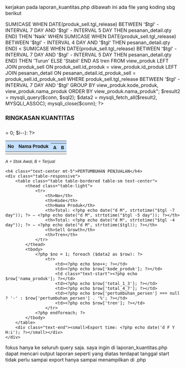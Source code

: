 kerjakan pada laporan_kuantitas.php
dibawah ini ada file yang koding sbg berikut

<?php
// Ambil tanggal dari parameter GET
$tgl = isset($_GET['tgl']) ? $_GET['tgl'] : date('Y-m-d');
include "../config/koneksi.php";

// Query 1: Ringkasan kuantitas (8 hari)
$sql1 = "SELECT
    view_produk.kode_produk,
    view_produk.nama_produk,
    COALESCE(SUM(CASE WHEN DATE(produk_sell.tgl_release) = '$tgl' - INTERVAL 7 DAY THEN produk_sell.stok_awal END), 0) AS stok_1,
    COALESCE(SUM(CASE WHEN DATE(produk_sell.tgl_release) = '$tgl' - INTERVAL 7 DAY THEN pesanan_detail.qty END), 0) AS terjual_1,
    COALESCE(SUM(CASE WHEN DATE(produk_sell.tgl_release) = '$tgl' - INTERVAL 6 DAY THEN produk_sell.stok_awal END), 0) AS stok_2,
    COALESCE(SUM(CASE WHEN DATE(produk_sell.tgl_release) = '$tgl' - INTERVAL 6 DAY THEN pesanan_detail.qty END), 0) AS terjual_2,
    COALESCE(SUM(CASE WHEN DATE(produk_sell.tgl_release) = '$tgl' - INTERVAL 5 DAY THEN produk_sell.stok_awal END), 0) AS stok_3,
    COALESCE(SUM(CASE WHEN DATE(produk_sell.tgl_release) = '$tgl' - INTERVAL 5 DAY THEN pesanan_detail.qty END), 0) AS terjual_3,
    COALESCE(SUM(CASE WHEN DATE(produk_sell.tgl_release) = '$tgl' - INTERVAL 4 DAY THEN produk_sell.stok_awal END), 0) AS stok_4,
    COALESCE(SUM(CASE WHEN DATE(produk_sell.tgl_release) = '$tgl' - INTERVAL 4 DAY THEN pesanan_detail.qty END), 0) AS terjual_4,
    COALESCE(SUM(CASE WHEN DATE(produk_sell.tgl_release) = '$tgl' - INTERVAL 3 DAY THEN produk_sell.stok_awal END), 0) AS stok_5,
    COALESCE(SUM(CASE WHEN DATE(produk_sell.tgl_release) = '$tgl' - INTERVAL 3 DAY THEN pesanan_detail.qty END), 0) AS terjual_5,
    COALESCE(SUM(CASE WHEN DATE(produk_sell.tgl_release) = '$tgl' - INTERVAL 2 DAY THEN produk_sell.stok_awal END), 0) AS stok_6,
    COALESCE(SUM(CASE WHEN DATE(produk_sell.tgl_release) = '$tgl' - INTERVAL 2 DAY THEN pesanan_detail.qty END), 0) AS terjual_6,
    COALESCE(SUM(CASE WHEN DATE(produk_sell.tgl_release) = '$tgl' - INTERVAL 1 DAY THEN produk_sell.stok_awal END), 0) AS stok_7,
    COALESCE(SUM(CASE WHEN DATE(produk_sell.tgl_release) = '$tgl' - INTERVAL 1 DAY THEN pesanan_detail.qty END), 0) AS terjual_7,
    COALESCE(SUM(CASE WHEN DATE(produk_sell.tgl_release) = '$tgl' THEN produk_sell.stok_awal END), 0) AS stok_8,
    COALESCE(SUM(CASE WHEN DATE(produk_sell.tgl_release) = '$tgl' THEN pesanan_detail.qty END), 0) AS terjual_8
FROM
    view_produk
LEFT JOIN produk_sell ON produk_sell.id_produk = view_produk.id_produk
LEFT JOIN pesanan_detail ON pesanan_detail.id_produk_sell = produk_sell.id_produk_sell
WHERE
    DATE(produk_sell.tgl_release) BETWEEN '$tgl' - INTERVAL 7 DAY AND '$tgl'
GROUP BY
    view_produk.kode_produk, view_produk.nama_produk
ORDER BY
    view_produk.nama_produk";

$result1 = mysqli_query($conn, $sql1);
$data1 = mysqli_fetch_all($result1, MYSQLI_ASSOC);

// Query 2: Pertumbuhan penjualan
$sql2 = "SELECT
    view_produk.kode_produk,
    view_produk.nama_produk,
    COALESCE(SUM(CASE WHEN DATE(produk_sell.tgl_release) BETWEEN '$tgl' - INTERVAL 7 DAY AND '$tgl' - INTERVAL 5 DAY THEN pesanan_detail.qty END), 0) AS total_1_3,
    COALESCE(SUM(CASE WHEN DATE(produk_sell.tgl_release) BETWEEN '$tgl' - INTERVAL 4 DAY AND '$tgl' THEN pesanan_detail.qty END), 0) AS total_4_7,
    ROUND(CASE 
        WHEN COALESCE(SUM(CASE WHEN DATE(produk_sell.tgl_release) BETWEEN '$tgl' - INTERVAL 7 DAY AND '$tgl' - INTERVAL 5 DAY THEN pesanan_detail.qty END), 0) = 0 THEN NULL
        ELSE (
            (COALESCE(SUM(CASE WHEN DATE(produk_sell.tgl_release) BETWEEN '$tgl' - INTERVAL 4 DAY AND '$tgl' THEN pesanan_detail.qty END), 0) -
            COALESCE(SUM(CASE WHEN DATE(produk_sell.tgl_release) BETWEEN '$tgl' - INTERVAL 7 DAY AND '$tgl' - INTERVAL 5 DAY THEN pesanan_detail.qty END), 0)) * 100.0
        ) / NULLIF(COALESCE(SUM(CASE WHEN DATE(produk_sell.tgl_release) BETWEEN '$tgl' - INTERVAL 7 DAY AND '$tgl' - INTERVAL 5 DAY THEN pesanan_detail.qty END), 0), 0)
    END, 2) AS pertumbuhan_persen,
    CASE
        WHEN SUM(CASE WHEN DATE(produk_sell.tgl_release) BETWEEN '$tgl' - INTERVAL 4 DAY AND '$tgl' THEN pesanan_detail.qty END) >
             SUM(CASE WHEN DATE(produk_sell.tgl_release) BETWEEN '$tgl' - INTERVAL 7 DAY AND '$tgl' - INTERVAL 5 DAY THEN pesanan_detail.qty END)
        THEN 'Naik'
        WHEN SUM(CASE WHEN DATE(produk_sell.tgl_release) BETWEEN '$tgl' - INTERVAL 4 DAY AND '$tgl' THEN pesanan_detail.qty END) <
             SUM(CASE WHEN DATE(produk_sell.tgl_release) BETWEEN '$tgl' - INTERVAL 7 DAY AND '$tgl' - INTERVAL 5 DAY THEN pesanan_detail.qty END)
        THEN 'Turun'
        ELSE 'Stabil'
    END AS tren
FROM
    view_produk
LEFT JOIN produk_sell ON produk_sell.id_produk = view_produk.id_produk
LEFT JOIN pesanan_detail ON pesanan_detail.id_produk_sell = produk_sell.id_produk_sell
WHERE
    produk_sell.tgl_release BETWEEN '$tgl' - INTERVAL 7 DAY AND '$tgl'
GROUP BY
    view_produk.kode_produk, view_produk.nama_produk
ORDER BY
    view_produk.nama_produk";

$result2 = mysqli_query($conn, $sql2);
$data2 = mysqli_fetch_all($result2, MYSQLI_ASSOC);

mysqli_close($conn);
?>

<!DOCTYPE html>
<html lang="id">
<head>
    <meta charset="UTF-8">
    <title>Laporan Penjualan</title>
    <link href="https://cdn.jsdelivr.net/npm/bootstrap@5.3.0/dist/css/bootstrap.min.css" rel="stylesheet">
    <style>
       body {
            font-size: 16px;
        }
        table th, table td {
            vertical-align: middle !important;
            font-size: 15px;
        }
        .table thead th {
            background-color:rgb(196, 223, 255);
            text-align: center;
        }
    </style>
</head>
<body>
    <h3 class="text-center">RINGKASAN KUANTITAS</h3>
    <h5 class="text-center mb-4"><?php echo date("d F Y", strtotime($tgl)); ?></h5>
    <div class="table-responsive">
        <table class="table table-bordered table-sm text-center">
            <thead class="table-light">
                <tr>
                    <th rowspan="2">No</th>
                    <th rowspan="2">Nama Produk</th>
                    <?php for ($i = 7; $i >= 0; $i--): ?>
                        <th colspan="2"><?php echo date('d-m', strtotime("$tgl -$i day")); ?></th>
                    <?php endfor; ?>
                </tr>
                <tr>
                    <?php for ($i = 0; $i < 8; $i++): ?>
                        <th>A</th>
                        <th>B</th>
                    <?php endfor; ?>
                </tr>
            </thead>
            <tbody>
                <?php $no = 1; foreach ($data1 as $row): ?>
                    <tr>
                        <td><?php echo $no++; ?></td>
                        <td><?php echo $row['nama_produk']; ?></td>
                        <?php for ($i = 1; $i <= 8; $i++): ?>
                            <td><?php echo $row['stok_'.$i]; ?></td>
                            <td><?php echo $row['terjual_'.$i]; ?></td>
                        <?php endfor; ?>
                    </tr>
                <?php endforeach; ?>
            </tbody>
        </table>
        <small><i>A = Stok Awal, B = Terjual</i></small>
    </div>

    <h4 class="text-center mt-5">PERTUMBUHAN PENJUALAN</h4>
    <div class="table-responsive">
        <table class="table table-bordered table-sm text-center">
            <thead class="table-light">
                <tr>
                    <th>No</th>
                    <th>Kode</th>
                    <th>Nama Produk</th>
                    <th>Total: <?php echo date("d M", strtotime("$tgl -7 day")); ?> – <?php echo date("d M", strtotime("$tgl -5 day")); ?></th>
                    <th>Total: <?php echo date("d M", strtotime("$tgl -4 day")); ?> – <?php echo date("d M", strtotime($tgl)); ?></th>
                    <th>Sell Growth</th>
                    <th>Tren</th>
                </tr>
            </thead>
            <tbody>
                <?php $no = 1; foreach ($data2 as $row): ?>
                    <tr>
                        <td><?php echo $no++; ?></td>
                        <td><?php echo $row['kode_produk']; ?></td>
                        <td class="text-start"><?php echo $row['nama_produk']; ?></td>
                        <td><?php echo $row['total_1_3']; ?></td>
                        <td><?php echo $row['total_4_7']; ?></td>
                        <td><?php echo $row['pertumbuhan_persen'] === null ? '-' : $row['pertumbuhan_persen'] . '%'; ?></td>
                        <td><?php echo $row['tren']; ?></td>
                    </tr>
                <?php endforeach; ?>
            </tbody>
        </table>
        <div class="text-end"><small>Export time: <?php echo date('d F Y H:i'); ?></small></div>
    </div>

</body>
</html>

fokus hanya ke seluruh query saja. saya ingin di laporan_kuantitas.php dapat mencari output laporan seperti yang diatas terdapat tanggal start
tidak perlu sampai export hanya sampai menampilkan di .php
